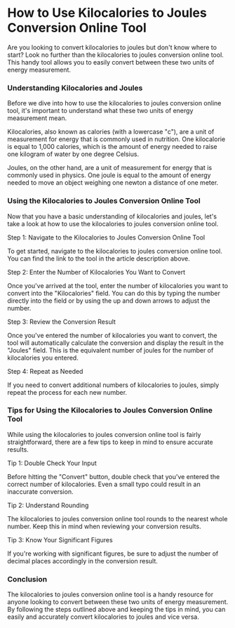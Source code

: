 How to Use Kilocalories to Joules Conversion Online Tool
========================================================

Are you looking to convert kilocalories to joules but don't know where to start? Look no further than the kilocalories to joules conversion online tool. This handy tool allows you to easily convert between these two units of energy measurement.

### Understanding Kilocalories and Joules

Before we dive into how to use the kilocalories to joules conversion online tool, it's important to understand what these two units of energy measurement mean.

Kilocalories, also known as calories (with a lowercase "c"), are a unit of measurement for energy that is commonly used in nutrition. One kilocalorie is equal to 1,000 calories, which is the amount of energy needed to raise one kilogram of water by one degree Celsius.

Joules, on the other hand, are a unit of measurement for energy that is commonly used in physics. One joule is equal to the amount of energy needed to move an object weighing one newton a distance of one meter.

### Using the Kilocalories to Joules Conversion Online Tool

Now that you have a basic understanding of kilocalories and joules, let's take a look at how to use the kilocalories to joules conversion online tool.

Step 1: Navigate to the Kilocalories to Joules Conversion Online Tool

To get started, navigate to the kilocalories to joules conversion online tool. You can find the link to the tool in the article description above.

Step 2: Enter the Number of Kilocalories You Want to Convert

Once you've arrived at the tool, enter the number of kilocalories you want to convert into the "Kilocalories" field. You can do this by typing the number directly into the field or by using the up and down arrows to adjust the number.

Step 3: Review the Conversion Result

Once you've entered the number of kilocalories you want to convert, the tool will automatically calculate the conversion and display the result in the "Joules" field. This is the equivalent number of joules for the number of kilocalories you entered.

Step 4: Repeat as Needed

If you need to convert additional numbers of kilocalories to joules, simply repeat the process for each new number.

### Tips for Using the Kilocalories to Joules Conversion Online Tool

While using the kilocalories to joules conversion online tool is fairly straightforward, there are a few tips to keep in mind to ensure accurate results.

Tip 1: Double Check Your Input

Before hitting the "Convert" button, double check that you've entered the correct number of kilocalories. Even a small typo could result in an inaccurate conversion.

Tip 2: Understand Rounding

The kilocalories to joules conversion online tool rounds to the nearest whole number. Keep this in mind when reviewing your conversion results.

Tip 3: Know Your Significant Figures

If you're working with significant figures, be sure to adjust the number of decimal places accordingly in the conversion result.

### Conclusion

The kilocalories to joules conversion online tool is a handy resource for anyone looking to convert between these two units of energy measurement. By following the steps outlined above and keeping the tips in mind, you can easily and accurately convert kilocalories to joules and vice versa.